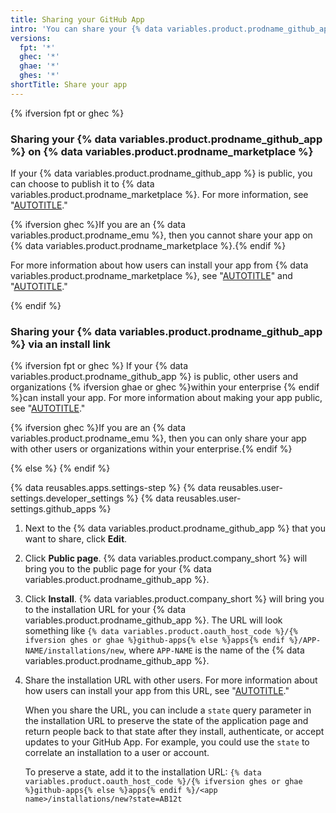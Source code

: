 ```yaml
---
title: Sharing your GitHub App
intro: 'You can share your {% data variables.product.prodname_github_app %} with other users.'
versions:
  fpt: '*'
  ghec: '*'
  ghae: '*'
  ghes: '*'
shortTitle: Share your app
---
```


{% ifversion fpt or ghec %}

### Sharing your {% data variables.product.prodname_github_app %} on {% data variables.product.prodname_marketplace %}

If your {% data variables.product.prodname_github_app %} is public, you can choose to publish it to {% data variables.product.prodname_marketplace %}. For more information, see "[AUTOTITLE](/apps/publishing-apps-to-github-marketplace/github-marketplace-overview/about-github-marketplace)."

{% ifversion ghec %}If you are an {% data variables.product.prodname_emu %}, then you cannot share your app on {% data variables.product.prodname_marketplace %}.{% endif %}

For more information about how users can install your app from {% data variables.product.prodname_marketplace %}, see "[AUTOTITLE](/apps/using-github-apps/installing-a-github-app-from-github-marketplace-for-your-organizations)" and "[AUTOTITLE](/apps/using-github-apps/installing-a-github-app-from-github-marketplace-for-your-personal-account)."

{% endif %}

### Sharing your {% data variables.product.prodname_github_app %} via an install link

{% ifversion fpt or ghec %}
If your {% data variables.product.prodname_github_app %} is public, other users and organizations {% ifversion ghae or ghec %}within your enterprise {% endif %}can install your app. For more information about making your app public, see "[AUTOTITLE](/apps/creating-github-apps/setting-up-a-github-app/making-a-github-app-public-or-private)."

{% ifversion ghec %}If you are an {% data variables.product.prodname_emu %}, then you can only share your app with other users or organizations within your enterprise.{% endif %}

{% else %}
{% endif %}

{% data reusables.apps.settings-step %}
{% data reusables.user-settings.developer_settings %}
{% data reusables.user-settings.github_apps %}
1. Next to the {% data variables.product.prodname_github_app %} that you want to share, click **Edit**.
1. Click **Public page**. {% data variables.product.company_short %} will bring you to the public page for your {% data variables.product.prodname_github_app %}.
1. Click **Install**. {% data variables.product.company_short %} will bring you to the installation URL for your {% data variables.product.prodname_github_app %}. The URL will look something like `{% data variables.product.oauth_host_code %}/{% ifversion ghes or ghae %}github-apps{% else %}apps{% endif %}/APP-NAME/installations/new`, where `APP-NAME` is the name of the {% data variables.product.prodname_github_app %}.
1. Share the installation URL with other users. For more information about how users can install your app from this URL, see "[AUTOTITLE](/apps/using-github-apps/installing-a-github-app-from-a-third-party)."

   When you share the URL, you can include a `state` query parameter in the installation URL to preserve the state of the application page and return people back to that state after they install, authenticate, or accept updates to your GitHub App. For example, you could use the `state` to correlate an installation to a user or account.

   To preserve a state, add it to the installation URL: `{% data variables.product.oauth_host_code %}/{% ifversion ghes or ghae %}github-apps{% else %}apps{% endif %}/<app name>/installations/new?state=AB12t`
